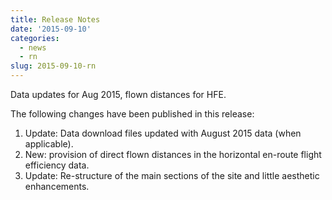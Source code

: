 ```yaml
---
title: Release Notes
date: '2015-09-10'
categories:
  - news
  - rn
slug: 2015-09-10-rn
---
```


Data updates for Aug 2015, flown distances for HFE.

The following changes have been published in this release:

1. Update: Data download files updated with August 2015 data (when applicable).
2. New: provision of direct flown distances in the horizontal en-route flight efficiency data.
3. Update: Re-structure of the main sections of the site and little aesthetic enhancements.
